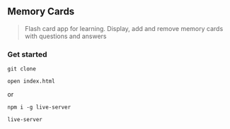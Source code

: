 ## Memory Cards

> Flash card app for learning. Display, add and remove memory cards with questions and answers

### Get started

```shell script
git clone
```
```shell script
open index.html
```
or
```shell script
npm i -g live-server
```
```shell script
live-server
```
